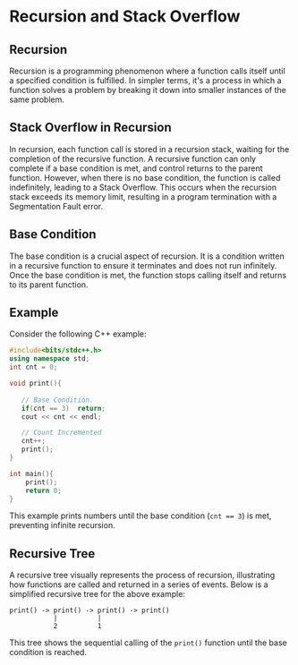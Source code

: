 # Recursion and Stack Overflow

## Recursion

Recursion is a programming phenomenon where a function calls itself until a specified condition is fulfilled. In simpler terms, it's a process in which a function solves a problem by breaking it down into smaller instances of the same problem.

## Stack Overflow in Recursion

In recursion, each function call is stored in a recursion stack, waiting for the completion of the recursive function. A recursive function can only complete if a base condition is met, and control returns to the parent function. However, when there is no base condition, the function is called indefinitely, leading to a Stack Overflow. This occurs when the recursion stack exceeds its memory limit, resulting in a program termination with a Segmentation Fault error.

## Base Condition

The base condition is a crucial aspect of recursion. It is a condition written in a recursive function to ensure it terminates and does not run infinitely. Once the base condition is met, the function stops calling itself and returns to its parent function.

## Example

Consider the following C++ example:

```cpp
#include<bits/stdc++.h>
using namespace std;
int cnt = 0;

void print(){
   
   // Base Condition.
   if(cnt == 3)  return;
   cout << cnt << endl;

   // Count Incremented
   cnt++;
   print();
}

int main(){
    print();
    return 0;
}
```

This example prints numbers until the base condition (`cnt == 3`) is met, preventing infinite recursion.

## Recursive Tree

A recursive tree visually represents the process of recursion, illustrating how functions are called and returned in a series of events. Below is a simplified recursive tree for the above example:

```
print() -> print() -> print() -> print()
           |          |
           2          1
```

This tree shows the sequential calling of the `print()` function until the base condition is reached.
